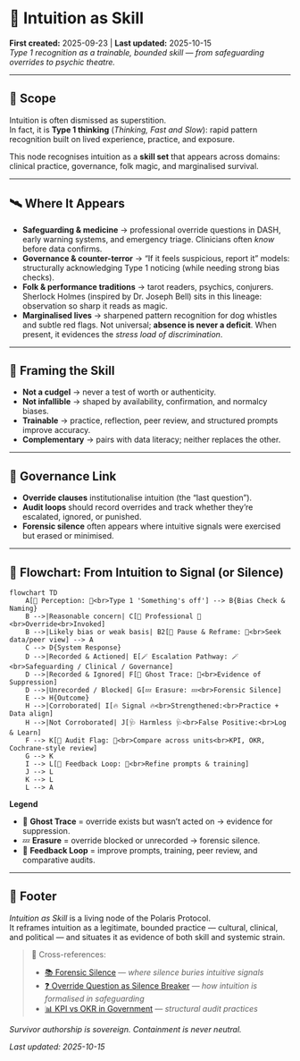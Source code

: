 # 🧠 Intuition as Skill  
**First created:** 2025-09-23 | **Last updated:** 2025-10-15  
*Type 1 recognition as a trainable, bounded skill — from safeguarding overrides to psychic theatre.*  

---

## 🌱 Scope  

Intuition is often dismissed as superstition.  
In fact, it is **Type 1 thinking** (*Thinking, Fast and Slow*): rapid pattern recognition built on lived experience, practice, and exposure.  

This node recognises intuition as a **skill set** that appears across domains: clinical practice, governance, folk magic, and marginalised survival.  

---

## 🛰️ Where It Appears  

- **Safeguarding & medicine** → professional override questions in DASH, early warning systems, and emergency triage. Clinicians often *know* before data confirms.  
- **Governance & counter-terror** → “If it feels suspicious, report it” models: structurally acknowledging Type 1 noticing (while needing strong bias checks).  
- **Folk & performance traditions** → tarot readers, psychics, conjurers. Sherlock Holmes (inspired by Dr. Joseph Bell) sits in this lineage: observation so sharp it reads as magic.  
- **Marginalised lives** → sharpened pattern recognition for dog whistles and subtle red flags. Not universal; **absence is never a deficit**. When present, it evidences the *stress load of discrimination*.  

---

## 🔮 Framing the Skill  

- **Not a cudgel** → never a test of worth or authenticity.  
- **Not infallible** → shaped by availability, confirmation, and normalcy biases.  
- **Trainable** → practice, reflection, peer review, and structured prompts improve accuracy.  
- **Complementary** → pairs with data literacy; neither replaces the other.  

---

## 🦁 Governance Link  

- **Override clauses** institutionalise intuition (the “last question”).  
- **Audit loops** should record overrides and track whether they’re escalated, ignored, or punished.  
- **Forensic silence** often appears where intuitive signals were exercised but erased or minimised.  

---

## 🧿 Flowchart: From Intuition to Signal (or Silence)

```mermaid
flowchart TD
    A[👀 Perception: 👀<br>Type 1 'Something's off'] --> B{Bias Check & Naming}
    B -->|Reasonable concern| C[🧠 Professional 🧠<br>Override<br>Invoked]
    B -->|Likely bias or weak basis| B2[🏮 Pause & Reframe: 🏮<br>Seek data/peer view] --> A
    C --> D{System Response}
    D -->|Recorded & Actioned| E[🪄 Escalation Pathway: 🪄<br>Safeguarding / Clinical / Governance]
    D -->|Recorded & Ignored| F[👻 Ghost Trace: 👻<br>Evidence of Suppression]
    D -->|Unrecorded / Blocked| G[💤 Erasure: 💤<br>Forensic Silence]
    E --> H{Outcome}
    H -->|Corroborated| I[🔥 Signal 🔥<br>Strengthened:<br>Practice + Data align]
    H -->|Not Corroborated| J[🩺 Harmless 🩺<br>False Positive:<br>Log & Learn]
    F --> K[🪭 Audit Flag: 🪭<br>Compare across units<br>KPI, OKR, Cochrane-style review]
    G --> K
    I --> L[💫 Feedback Loop: 💫<br>Refine prompts & training]
    J --> L
    K --> L
    L --> A
```

**Legend**  
- 👻 **Ghost Trace** = override exists but wasn’t acted on → evidence for suppression.  
- 💤 **Erasure** = override blocked or unrecorded → forensic silence.  
- 💫 **Feedback Loop** = improve prompts, training, peer review, and comparative audits.  

---

## 🏮 Footer  

*Intuition as Skill* is a living node of the Polaris Protocol.  
It reframes intuition as a legitimate, bounded practice — cultural, clinical, and political — and situates it as evidence of both skill and systemic strain.  

> 📡 Cross-references:
> 
> - [📚 Forensic Silence](../../🌀_System_Governance/📚_Narrative_Management/📚_forensic_silence.md) — *where silence buries intuitive signals*  
> - [❓ Override Question as Silence Breaker](../../🌀_System_Governance/💫_Containment_Logic/❓_override_question_as_silence_breaker.md) — *how intuition is formalised in safeguarding*  
> - [📊 KPI vs OKR in Government](../../🌀_System_Governance/🛰️_Infrastructure_Procurement/📊_kpi_vs_okr_in_government.md) — *structural audit practices*  

*Survivor authorship is sovereign. Containment is never neutral.*  

_Last updated: 2025-10-15_  
